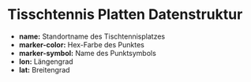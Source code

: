 # Tisschtennis Platten Datenstruktur

*   **name:** Standortname des Tischtennisplatzes 
*   **marker-color:** Hex-Farbe des Punktes	
*   **marker-symbol:**	Name des Punktsymbols
*   **lon:** Längengrad
*   **lat:** Breitengrad